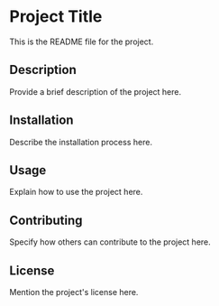 # Project Title

This is the README file for the project.

## Description

Provide a brief description of the project here.

## Installation

Describe the installation process here.

## Usage

Explain how to use the project here.

## Contributing

Specify how others can contribute to the project here.

## License

Mention the project's license here.
